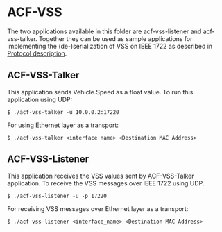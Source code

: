 # ACF-VSS

The two applications available in this folder are acf-vss-listener and acf-vss-talker. Together they can be used as sample applications for implementing the (de-)serialization of VSS on IEEE 1722 as described in [Protocol description](./protocol_description/acf-vss.md).

## ACF-VSS-Talker
This application sends Vehicle.Speed as a float value.
To run this application using UDP:
```
$ ./acf-vss-talker -u 10.0.0.2:17220
```

For using Ethernet layer as a transport:
```
$ ./acf-vss-talker <interface name> <Destination MAC Address>
```

## ACF-VSS-Listener
This application receives the VSS values sent by ACF-VSS-Talker application.
To receive the VSS messages over IEEE 1722 using UDP.
```
$ ./acf-vss-listener -u -p 17220
```

For receiving VSS messages over Ethernet layer as a transport:
```
$ ./acf-vss-listener <interface_name> <Destination MAC Address>
```